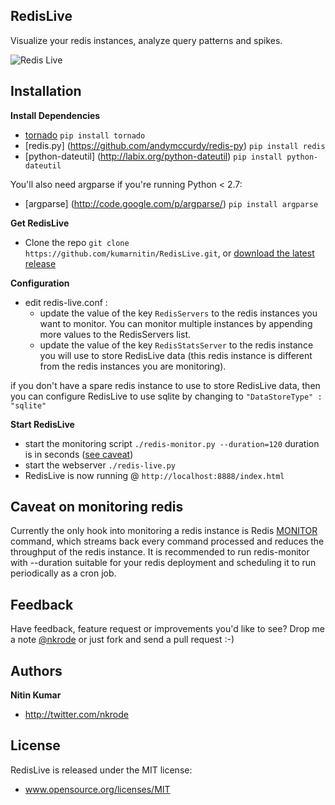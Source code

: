 RedisLive
---------

Visualize your redis instances, analyze query patterns and spikes. 

![Redis Live](https://github.com/kumarnitin/RedisLive/blob/master/design/redis-live.png?raw=true "Redis Live")

Installation
------------
**Install Dependencies**
+ [tornado](https://github.com/facebook/tornado) `pip install tornado`
+ [redis.py] (https://github.com/andymccurdy/redis-py) `pip install redis`
+ [python-dateutil] (http://labix.org/python-dateutil) `pip install python-dateutil`

You'll also need argparse if you're running Python < 2.7:

+ [argparse] (http://code.google.com/p/argparse/) `pip install argparse`

**Get RedisLive**
+ Clone the repo `git clone https://github.com/kumarnitin/RedisLive.git`, or [download the latest release](https://github.com/kumarnitin/RedisLive/zipball/master)

**Configuration**
+ edit redis-live.conf :
  + update the value of the key `RedisServers` to the redis instances you want to monitor. You can monitor multiple instances by appending more values to the RedisServers list.
  + update the value of the key `RedisStatsServer` to the redis instance you will use to store RedisLive data (this redis instance is different from the redis instances you are monitoring).
  
if you don't have a spare redis instance to use to store RedisLive data, then you can configure RedisLive to use sqlite by changing to ` "DataStoreType" : "sqlite" ` 

**Start RedisLive**
+ start the monitoring script `./redis-monitor.py --duration=120` duration is in seconds ([see caveat](#caveat-on-monitoring-redis))
+ start the webserver `./redis-live.py`
+ RedisLive is now running @ `http://localhost:8888/index.html`


Caveat on monitoring redis
--------------------------

Currently the only hook into monitoring a redis instance is Redis [MONITOR](http://redis.io/commands/monitor) command, which streams back every command processed and reduces the throughput of the redis instance. It is recommended to run redis-monitor with --duration suitable for your redis deployment and scheduling it to run periodically as a cron job.

Feedback
--------

Have feedback, feature request or improvements you'd like to see? Drop me a note [@nkrode](https://twitter.com/#!/nkrode) or just fork and send a pull request :-)

Authors
-------

**Nitin Kumar**

+ http://twitter.com/nkrode

License
-------
RedisLive is released under the MIT license:
+ www.opensource.org/licenses/MIT

